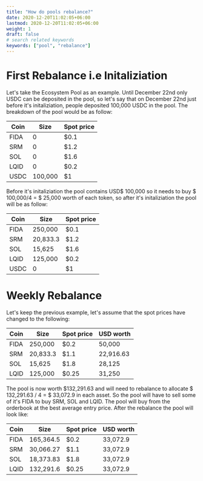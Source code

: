 ```yaml
---
title: "How do pools rebalance?"
date: 2020-12-20T11:02:05+06:00
lastmod: 2020-12-20T11:02:05+06:00
weight: 1
draft: false
# search related keywords
keywords: ["pool", "rebalance"]
---
```


# First Rebalance i.e Initaliziation

Let's take the Ecosystem Pool as an example. Until December 22nd only USDC can be deposited in the pool, so let's say that on December 22nd just before it's initaliziation, people deposited 100,000 USDC in the pool. The breakdown of the pool would be as follow:

| Coin | Size    | Spot price |
| ---- | ------- | ---------- |
| FIDA | 0       | \$0.1      |
| SRM  | 0       | \$1.2      |
| SOL  | 0       | \$1.6      |
| LQID | 0       | \$0.2      |
| USDC | 100,000 | \$1        |

Before it's initaliziation the pool contains USD$ 100,000 so it needs to buy $ 100,000/4 = \$ 25,000 worth of each token, so after it's initaliziation the pool will be as follow:

| Coin | Size     | Spot price |
| ---- | -------- | ---------- |
| FIDA | 250,000  | \$0.1      |
| SRM  | 20,833.3 | \$1.2      |
| SOL  | 15,625   | \$1.6      |
| LQID | 125,000  | \$0.2      |
| USDC | 0        | \$1        |

# Weekly Rebalance

Let's keep the previous example, let's assume that the spot prices have changed to the following:

| Coin | Size     | Spot price | USD worth |
| ---- | -------- | ---------- | --------- |
| FIDA | 250,000  | \$0.2      | 50,000    |
| SRM  | 20,833.3 | \$1.1      | 22,916.63 |
| SOL  | 15,625   | \$1.8      | 28,125    |
| LQID | 125,000  | \$0.25     | 31,250    |

The pool is now worth \$132,291.63 and will need to rebalance to allocate \$ 132,291.63 / 4 = \$ 33,072.9 in each asset. So the pool will have to sell some of it's FIDA to buy SRM, SOL and LQID. The pool will buy from the orderbook at the best average entry price. After the rebalance the pool will look like:

| Coin | Size      | Spot price | USD worth |
| ---- | --------- | ---------- | --------- |
| FIDA | 165,364.5 | \$0.2      | 33,072.9  |
| SRM  | 30,066.27 | \$1.1      | 33,072.9  |
| SOL  | 18,373.83 | \$1.8      | 33,072.9  |
| LQID | 132,291.6 | \$0.25     | 33,072.9  |
